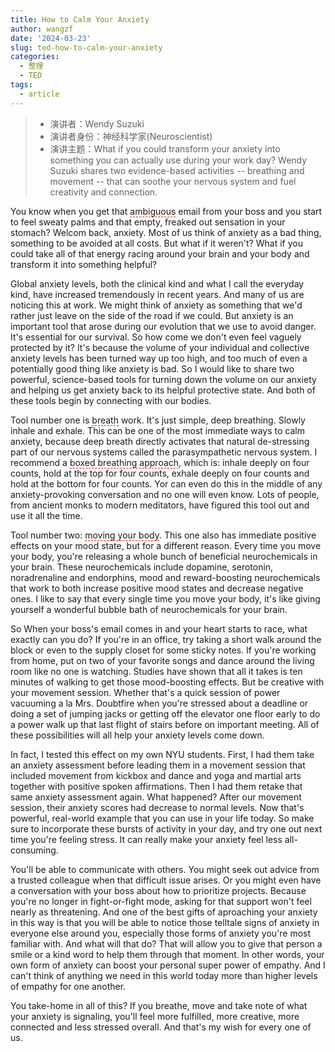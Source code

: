 ```yaml
---
title: How to Calm Your Anxiety
author: wangzf
date: '2024-03-23'
slug: ted-how-to-calm-your-anxiety
categories:
  - 整理
  - TED
tags:
  - article
---
```


<style>
h1 {
    background-color: #2B90B6;
    background-image: linear-gradient(45deg, #4EC5D4 10%, #146b8c 20%);
    background-size: 100%;
    -webkit-background-clip: text;
    -moz-background-clip: text;
    -webkit-text-fill-color: transparent;
    -moz-text-fill-color: transparent;
}
h2 {
    background-color: #2B90B6;
    background-image: linear-gradient(45deg, #4EC5D4 10%, #146b8c 20%);
    background-size: 100%;
    -webkit-background-clip: text;
    -moz-background-clip: text;
    -webkit-text-fill-color: transparent;
    -moz-text-fill-color: transparent;
}
h3 {
    background-color: #2B90B6;
    background-image: linear-gradient(45deg, #4EC5D4 10%, #146b8c 20%);
    background-size: 100%;
    -webkit-background-clip: text;
    -moz-background-clip: text;
    -webkit-text-fill-color: transparent;
    -moz-text-fill-color: transparent;
}
details {
    border: 1px solid #aaa;
    border-radius: 4px;
    padding: .5em .5em 0;
}
summary {
    font-weight: bold;
    margin: -.5em -.5em 0;
    padding: .5em;
}
details[open] {
    padding: .5em;
}
details[open] summary {
    border-bottom: 1px solid #aaa;
    margin-bottom: .5em;
}
</style>

> * 演讲者：Wendy Suzuki
> * 演讲者身份：神经科学家(Neuroscientist)
> * 演讲主题：What if you could transform your anxiety into something you can actually use during your work day? Wendy Suzuki shares two evidence-based activities -- breathing and movement -- that can soothe your nervous system and fuel creativity and connection.

You know when you get that <span style='border-bottom:1.5px dashed red;'>ambiguous</span> email from your boss and you start to feel sweaty palms and that empty, freaked out sensation in your stomach?
Welcom back, anxiety. Most of us think of anxiety as a bad thing, something to be avoided at all costs. But what if it weren't? What if you could take all of that energy racing around your brain and your body and transform it into something helpful?

Global anxiety levels, both the clinical kind and what I call the everyday kind, 
have increased tremendously in recent years.
And many of us are noticing this at work. We might think of anxiety as something that we'd rather just leave on the side of the road if we could. 
But anxiety is an important tool that arose during our evolution that we use to avoid danger. 
It's essential for our survival. So how come we don't even feel vaguely protected by it? It's because the volume of your individual and collective anxiety levels has been turned way up too high, and too much of even a potentially good thing like anxiety is bad. So I would like to share two powerful, science-based tools for turning down the volume on our anxiety and helping us get anxiety back to its helpful protective state. And both of these tools begin by connecting with our bodies.

Tool number one is <span style='border-bottom:1.5px dashed red;'>breath</span> work. 
It's just simple, deep breathing. Slowly inhale and exhale. 
This can be one of the most immediate ways to calm anxiety, 
because deep breath directly activates that natural de-stressing part of our nervous systems called the parasympathetic nervous system. 
I recommend a <span style='border-bottom:1.5px dashed red;'>boxed breathing approach</span>, which is: inhale deeply on four counts, hold at the top for four counts, exhale deeply on four counts and hold at the bottom for four counts. Yor can even do this in the middle of any anxiety-provoking conversation and no one will even know. 
Lots of people, from ancient monks to modern meditators, have figured this tool out and use it all the time.

Tool number two: <span style='border-bottom:1.5px dashed red;'>moving your body</span>. This one also has immediate positive effects on your mood state, but for a different reason. Every time you move your body, 
you're releasing a whole bunch of beneficial neurochemicals in your brain. 
These neurochemicals include dopamine, serotonin, noradrenaline and endorphins, 
mood and reward-boosting neurochemicals that work to both increase positive mood states and decrease negative ones. I like to say that every single time you move your body, it's like giving yourself a wonderful bubble bath of neurochemicals for your brain.

So When your boss's email comes in and your heart starts to race, 
what exactly can you do? If you're in an office, try taking a short walk around the block or even to the supply closet for some sticky notes. 
If you're working from home, put on two of your favorite songs and dance around the living room like no one is watching. 
Studies have shown that all it takes is ten minutes of walking to get those mood-boosting effects. 
But be creative with your movement session. Whether that's a quick session of power vacuuming a la Mrs. 
Doubtfire when you're stressed about a deadline or doing a set of jumping jacks or getting off the elevator one floor early to do a power walk up that last flight of stairs before on important meeting. All of these possibilities will all help your anxiety levels come down.

In fact, I tested this effect on my own NYU students. 
First, I had them take an anxiety assessment before leading them in a movement session that included movement from kickbox and dance and yoga and martial arts together with positive spoken affirmations. Then I had them retake that same anxiety assessment again. What happened? After our movement session, their anxiety scores had decrease to normal levels. Now that's powerful, real-world example that you can use in your life today. So make sure to incorporate these bursts of activity in your day, and try one out next time you're feeling stress. 
It can really make your anxiety feel less all-consuming.

You'll be able to communicate with others. You might seek out advice from a trusted colleague when that difficult issue arises. Or you might even have a conversation with your boss about how to prioritize projects. Because you're no longer in fight-or-fight mode, asking for that support won't feel nearly as threatening. And one of the best gifts of aproaching your anxiety in this way is that you will be able to notice those telltale signs of anxiety in everyone else around you, especially those forms of anxiety you're most familiar with. 
And what will that do? That will allow you to give that person a smile or a kind word to help them through that moment. In other words, your own form of anxiety can boost your personal super power of empathy. And I can't think of anything we need in this world today more than higher levels of empathy for one another.

You take-home in all of this? If you breathe, move and take note of what your anxiety is signaling, you'll feel more fulfilled, more creative, more connected and less stressed overall. And that's my wish for every one of us.

